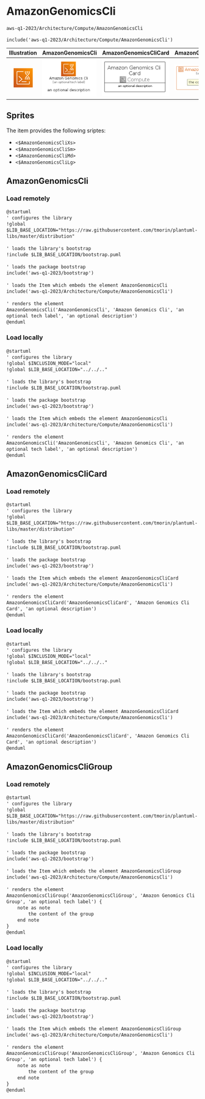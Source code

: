 # AmazonGenomicsCli


```text
aws-q1-2023/Architecture/Compute/AmazonGenomicsCli
```

```text
include('aws-q1-2023/Architecture/Compute/AmazonGenomicsCli')
```



| Illustration | AmazonGenomicsCli | AmazonGenomicsCliCard | AmazonGenomicsCliGroup |
| :---: | :---: | :---: | :---: |
| ![illustration for Illustration](../../../aws-q1-2023/Architecture/Compute/AmazonGenomicsCli.png) | ![illustration for AmazonGenomicsCli](../../../aws-q1-2023/Architecture/Compute/AmazonGenomicsCli.Local.png) | ![illustration for AmazonGenomicsCliCard](../../../aws-q1-2023/Architecture/Compute/AmazonGenomicsCliCard.Local.png) | ![illustration for AmazonGenomicsCliGroup](../../../aws-q1-2023/Architecture/Compute/AmazonGenomicsCliGroup.Local.png) |



## Sprites
The item provides the following sriptes:

- `<$AmazonGenomicsCliXs>`
- `<$AmazonGenomicsCliSm>`
- `<$AmazonGenomicsCliMd>`
- `<$AmazonGenomicsCliLg>`





## AmazonGenomicsCli

### Load remotely
```plantuml
@startuml
' configures the library
!global $LIB_BASE_LOCATION="https://raw.githubusercontent.com/tmorin/plantuml-libs/master/distribution"

' loads the library's bootstrap
!include $LIB_BASE_LOCATION/bootstrap.puml

' loads the package bootstrap
include('aws-q1-2023/bootstrap')

' loads the Item which embeds the element AmazonGenomicsCli
include('aws-q1-2023/Architecture/Compute/AmazonGenomicsCli')

' renders the element
AmazonGenomicsCli('AmazonGenomicsCli', 'Amazon Genomics Cli', 'an optional tech label', 'an optional description')
@enduml
```

### Load locally
```plantuml
@startuml
' configures the library
!global $INCLUSION_MODE="local"
!global $LIB_BASE_LOCATION="../../.."

' loads the library's bootstrap
!include $LIB_BASE_LOCATION/bootstrap.puml

' loads the package bootstrap
include('aws-q1-2023/bootstrap')

' loads the Item which embeds the element AmazonGenomicsCli
include('aws-q1-2023/Architecture/Compute/AmazonGenomicsCli')

' renders the element
AmazonGenomicsCli('AmazonGenomicsCli', 'Amazon Genomics Cli', 'an optional tech label', 'an optional description')
@enduml
```

## AmazonGenomicsCliCard

### Load remotely
```plantuml
@startuml
' configures the library
!global $LIB_BASE_LOCATION="https://raw.githubusercontent.com/tmorin/plantuml-libs/master/distribution"

' loads the library's bootstrap
!include $LIB_BASE_LOCATION/bootstrap.puml

' loads the package bootstrap
include('aws-q1-2023/bootstrap')

' loads the Item which embeds the element AmazonGenomicsCliCard
include('aws-q1-2023/Architecture/Compute/AmazonGenomicsCli')

' renders the element
AmazonGenomicsCliCard('AmazonGenomicsCliCard', 'Amazon Genomics Cli Card', 'an optional description')
@enduml
```

### Load locally
```plantuml
@startuml
' configures the library
!global $INCLUSION_MODE="local"
!global $LIB_BASE_LOCATION="../../.."

' loads the library's bootstrap
!include $LIB_BASE_LOCATION/bootstrap.puml

' loads the package bootstrap
include('aws-q1-2023/bootstrap')

' loads the Item which embeds the element AmazonGenomicsCliCard
include('aws-q1-2023/Architecture/Compute/AmazonGenomicsCli')

' renders the element
AmazonGenomicsCliCard('AmazonGenomicsCliCard', 'Amazon Genomics Cli Card', 'an optional description')
@enduml
```

## AmazonGenomicsCliGroup

### Load remotely
```plantuml
@startuml
' configures the library
!global $LIB_BASE_LOCATION="https://raw.githubusercontent.com/tmorin/plantuml-libs/master/distribution"

' loads the library's bootstrap
!include $LIB_BASE_LOCATION/bootstrap.puml

' loads the package bootstrap
include('aws-q1-2023/bootstrap')

' loads the Item which embeds the element AmazonGenomicsCliGroup
include('aws-q1-2023/Architecture/Compute/AmazonGenomicsCli')

' renders the element
AmazonGenomicsCliGroup('AmazonGenomicsCliGroup', 'Amazon Genomics Cli Group', 'an optional tech label') {
    note as note
        the content of the group
    end note
}
@enduml
```

### Load locally
```plantuml
@startuml
' configures the library
!global $INCLUSION_MODE="local"
!global $LIB_BASE_LOCATION="../../.."

' loads the library's bootstrap
!include $LIB_BASE_LOCATION/bootstrap.puml

' loads the package bootstrap
include('aws-q1-2023/bootstrap')

' loads the Item which embeds the element AmazonGenomicsCliGroup
include('aws-q1-2023/Architecture/Compute/AmazonGenomicsCli')

' renders the element
AmazonGenomicsCliGroup('AmazonGenomicsCliGroup', 'Amazon Genomics Cli Group', 'an optional tech label') {
    note as note
        the content of the group
    end note
}
@enduml
```

